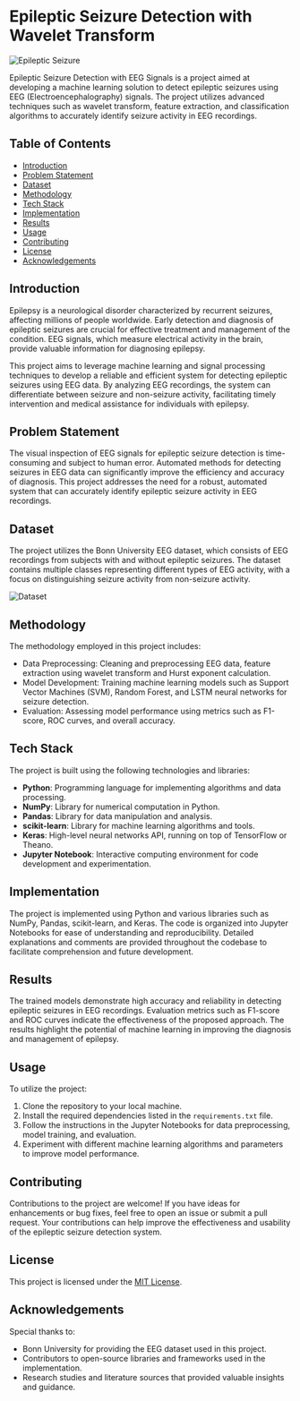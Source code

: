 # Epileptic Seizure Detection with Wavelet Transform

![Epileptic Seizure](https://st1.thehealthsite.com/wp-content/uploads/2022/08/Epileptic-Seizures-1.jpg?impolicy=Medium_Widthonly&w=400)

Epileptic Seizure Detection with EEG Signals is a project aimed at developing a machine learning solution to detect epileptic seizures using EEG (Electroencephalography) signals. The project utilizes advanced techniques such as wavelet transform, feature extraction, and classification algorithms to accurately identify seizure activity in EEG recordings.

## Table of Contents

- [Introduction](#introduction)
- [Problem Statement](#problem-statement)
- [Dataset](#dataset)
- [Methodology](#methodology)
- [Tech Stack](#tech-stack)
- [Implementation](#implementation)
- [Results](#results)
- [Usage](#usage)
- [Contributing](#contributing)
- [License](#license)
- [Acknowledgements](#acknowledgements)

## Introduction

Epilepsy is a neurological disorder characterized by recurrent seizures, affecting millions of people worldwide. Early detection and diagnosis of epileptic seizures are crucial for effective treatment and management of the condition. EEG signals, which measure electrical activity in the brain, provide valuable information for diagnosing epilepsy.

This project aims to leverage machine learning and signal processing techniques to develop a reliable and efficient system for detecting epileptic seizures using EEG data. By analyzing EEG recordings, the system can differentiate between seizure and non-seizure activity, facilitating timely intervention and medical assistance for individuals with epilepsy.

## Problem Statement

The visual inspection of EEG signals for epileptic seizure detection is time-consuming and subject to human error. Automated methods for detecting seizures in EEG data can significantly improve the efficiency and accuracy of diagnosis. This project addresses the need for a robust, automated system that can accurately identify epileptic seizure activity in EEG recordings.

## Dataset

The project utilizes the Bonn University EEG dataset, which consists of EEG recordings from subjects with and without epileptic seizures. The dataset contains multiple classes representing different types of EEG activity, with a focus on distinguishing seizure activity from non-seizure activity.

![Dataset](https://drive.google.com/uc?id=1nkOyWgqc1jc7LXD-aOfzOoA_cQa7eJ0p)

## Methodology

The methodology employed in this project includes:
- Data Preprocessing: Cleaning and preprocessing EEG data, feature extraction using wavelet transform and Hurst exponent calculation.
- Model Development: Training machine learning models such as Support Vector Machines (SVM), Random Forest, and LSTM neural networks for seizure detection.
- Evaluation: Assessing model performance using metrics such as F1-score, ROC curves, and overall accuracy.

## Tech Stack

The project is built using the following technologies and libraries:
- **Python**: Programming language for implementing algorithms and data processing.
- **NumPy**: Library for numerical computation in Python.
- **Pandas**: Library for data manipulation and analysis.
- **scikit-learn**: Library for machine learning algorithms and tools.
- **Keras**: High-level neural networks API, running on top of TensorFlow or Theano.
- **Jupyter Notebook**: Interactive computing environment for code development and experimentation.

## Implementation

The project is implemented using Python and various libraries such as NumPy, Pandas, scikit-learn, and Keras. The code is organized into Jupyter Notebooks for ease of understanding and reproducibility. Detailed explanations and comments are provided throughout the codebase to facilitate comprehension and future development.

## Results

The trained models demonstrate high accuracy and reliability in detecting epileptic seizures in EEG recordings. Evaluation metrics such as F1-score and ROC curves indicate the effectiveness of the proposed approach. The results highlight the potential of machine learning in improving the diagnosis and management of epilepsy.

## Usage

To utilize the project:
1. Clone the repository to your local machine.
2. Install the required dependencies listed in the `requirements.txt` file.
3. Follow the instructions in the Jupyter Notebooks for data preprocessing, model training, and evaluation.
4. Experiment with different machine learning algorithms and parameters to improve model performance.

## Contributing

Contributions to the project are welcome! If you have ideas for enhancements or bug fixes, feel free to open an issue or submit a pull request. Your contributions can help improve the effectiveness and usability of the epileptic seizure detection system.

## License

This project is licensed under the [MIT License](LICENSE).

## Acknowledgements

Special thanks to:
- Bonn University for providing the EEG dataset used in this project.
- Contributors to open-source libraries and frameworks used in the implementation.
- Research studies and literature sources that provided valuable insights and guidance.
